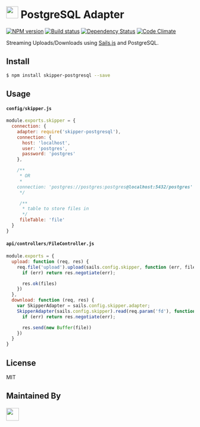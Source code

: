 # <img src="http://i.imgur.com/cty9V02.png" height="32px"></img> PostgreSQL Adapter

[![NPM version][npm-image]][npm-url]
[![Build status][ci-image]][ci-url]
[![Dependency Status][daviddm-image]][daviddm-url]
[![Code Climate][codeclimate-image]][codeclimate-url]

Streaming Uploads/Downloads using [Sails.js](http://sailsjs.org) and PostgreSQL.

## Install

```sh
$ npm install skipper-postgresql --save
```

## Usage

#### `config/skipper.js`
```js
module.exports.skipper = {
  connection: {
    adapter: require('skipper-postgresql'),
    connection: {
      host: 'localhost',
      user: 'postgres',
      password: 'postgres'
    },

    /**
     * OR
     *
    connection: 'postgres://postgres:postgres@localhost:5432/postgres'
     */

     /**
      * table to store files in
      */
     fileTable: 'file'
  }
}
```

#### `api/controllers/FileController.js`
```js
module.exports = {
  upload: function (req, res) {
    req.file('upload').upload(sails.config.skipper, function (err, files) {
      if (err) return res.negotiate(err);

      res.ok(files)
    })
  },
  download: function (req, res) {
    var SkipperAdapter = sails.config.skipper.adapter;
    SkipperAdapter(sails.config.skipper).read(req.param('fd'), function (err, file) {
      if (err) return res.negotiate(err);

      res.send(new Buffer(file))
    })
  }
}
```

## License
MIT

## Maintained By
##### [<img src='http://i.imgur.com/zM0ynQk.jpg' height='34px'>](http://balderdash.co)

[npm-image]: https://img.shields.io/npm/v/skipper-postgresql.svg?style=flat-square
[npm-url]: https://npmjs.org/package/skipper-postgresql
[ci-image]: https://img.shields.io/travis/skipperjs/skipper-postgresql/master.svg?style=flat-square
[ci-url]: https://travis-ci.org/skipperjs/skipper-postgresql
[daviddm-image]: http://img.shields.io/david/skipperjs/skipper-postgresql.svg?style=flat-square
[daviddm-url]: https://david-dm.org/skipperjs/skipper-postgresql
[codeclimate-image]: https://img.shields.io/codeclimate/github/skipperjs/skipper-postgresql.svg?style=flat-square
[codeclimate-url]: https://codeclimate.com/github/skipperjs/skipper-postgresql
